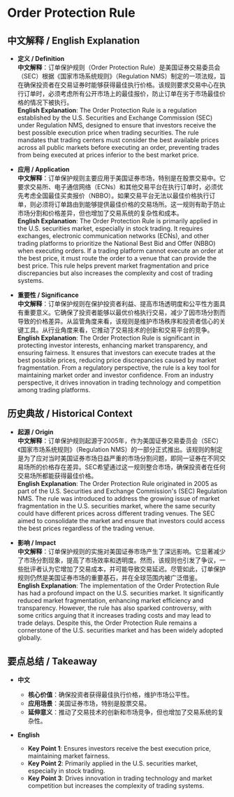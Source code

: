 # Order Protection Rule

## 中文解释 / English Explanation

* **定义 / Definition**  
  **中文解释**：订单保护规则（Order Protection Rule）是美国证券交易委员会（SEC）根据《国家市场系统规则》（Regulation NMS）制定的一项法规，旨在确保投资者在交易证券时能够获得最佳执行价格。该规则要求交易中心在执行订单时，必须考虑所有公开市场上的最佳报价，防止订单在劣于市场最佳价格的情况下被执行。  
  **English Explanation**: The Order Protection Rule is a regulation established by the U.S. Securities and Exchange Commission (SEC) under Regulation NMS, designed to ensure that investors receive the best possible execution price when trading securities. The rule mandates that trading centers must consider the best available prices across all public markets before executing an order, preventing trades from being executed at prices inferior to the best market price.

* **应用 / Application**  
  **中文解释**：订单保护规则主要应用于美国证券市场，特别是在股票交易中。它要求交易所、电子通信网络（ECNs）和其他交易平台在执行订单时，必须优先考虑全国最佳买卖报价（NBBO）。如果交易平台无法以最佳价格执行订单，则必须将订单路由到能够提供最佳价格的交易场所。这一规则有助于防止市场分割和价格差异，但也增加了交易系统的复杂性和成本。  
  **English Explanation**: The Order Protection Rule is primarily applied in the U.S. securities market, especially in stock trading. It requires exchanges, electronic communication networks (ECNs), and other trading platforms to prioritize the National Best Bid and Offer (NBBO) when executing orders. If a trading platform cannot execute an order at the best price, it must route the order to a venue that can provide the best price. This rule helps prevent market fragmentation and price discrepancies but also increases the complexity and cost of trading systems.

* **重要性 / Significance**  
  **中文解释**：订单保护规则在保护投资者利益、提高市场透明度和公平性方面具有重要意义。它确保了投资者能够以最优价格执行交易，减少了因市场分割而导致的价格差异。从监管角度来看，该规则是维护市场秩序和投资者信心的关键工具。从行业角度来看，它推动了交易技术的创新和交易平台的竞争。  
  **English Explanation**: The Order Protection Rule is significant in protecting investor interests, enhancing market transparency, and ensuring fairness. It ensures that investors can execute trades at the best possible prices, reducing price discrepancies caused by market fragmentation. From a regulatory perspective, the rule is a key tool for maintaining market order and investor confidence. From an industry perspective, it drives innovation in trading technology and competition among trading platforms.

## 历史典故 / Historical Context

* **起源 / Origin**  
  **中文解释**：订单保护规则起源于2005年，作为美国证券交易委员会（SEC）《国家市场系统规则》（Regulation NMS）的一部分正式推出。该规则的制定是为了应对当时美国证券市场日益严重的市场分割问题，即同一证券在不同交易场所的价格存在差异。SEC希望通过这一规则整合市场，确保投资者在任何交易场所都能获得最佳价格。  
  **English Explanation**: The Order Protection Rule originated in 2005 as part of the U.S. Securities and Exchange Commission's (SEC) Regulation NMS. The rule was introduced to address the growing issue of market fragmentation in the U.S. securities market, where the same security could have different prices across different trading venues. The SEC aimed to consolidate the market and ensure that investors could access the best prices regardless of the trading venue.

* **影响 / Impact**  
  **中文解释**：订单保护规则的实施对美国证券市场产生了深远影响。它显著减少了市场分割现象，提高了市场效率和透明度。然而，该规则也引发了争议，一些批评者认为它增加了交易成本，并可能导致交易延迟。尽管如此，订单保护规则仍然是美国证券市场的重要基石，并在全球范围内被广泛借鉴。  
  **English Explanation**: The implementation of the Order Protection Rule has had a profound impact on the U.S. securities market. It significantly reduced market fragmentation, enhancing market efficiency and transparency. However, the rule has also sparked controversy, with some critics arguing that it increases trading costs and may lead to trade delays. Despite this, the Order Protection Rule remains a cornerstone of the U.S. securities market and has been widely adopted globally.

## 要点总结 / Takeaway

* **中文**  
  - **核心价值**：确保投资者获得最佳执行价格，维护市场公平性。  
  - **应用场景**：美国证券市场，特别是股票交易。  
  - **延伸意义**：推动了交易技术的创新和市场竞争，但也增加了交易系统的复杂性。

* **English**  
  - **Key Point 1**: Ensures investors receive the best execution price, maintaining market fairness.  
  - **Key Point 2**: Primarily applied in the U.S. securities market, especially in stock trading.  
  - **Key Point 3**: Drives innovation in trading technology and market competition but increases the complexity of trading systems.